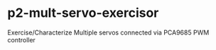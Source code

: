 # p2-mult-servo-exercisor
Exercise/Characterize Multiple servos connected via PCA9685 PWM controller
